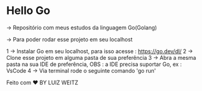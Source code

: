 # Hello Go

-> Repositório com meus estudos da linguagem Go(Golang)

-> Para poder rodar esse projeto em seu localhost

1 -> Instalar Go em seu localhost, para isso acesse : https://go.dev/dl/
2 -> Clone esse projeto em alguma pasta de sua preferência 
3 -> Abra a mesma pasta na sua IDE de preferência, OBS : a IDE precisa suportar Go, ex : VsCode
4 -> Via terminal rode o seguinte comando 'go run' 

Feito com ❤️ BY LUIZ WEITZ
